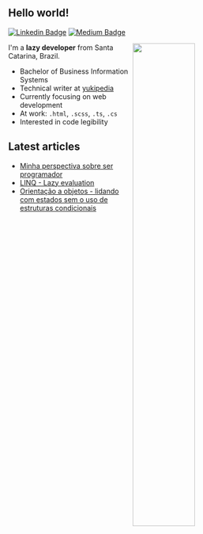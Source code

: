 ## Hello world!

[![Linkedin Badge](https://img.shields.io/badge/-linkedin-blue?style=flat-circle&logo=Linkedin&logoColor=white&link=https://www.linkedin.com/in/ghiorzi/)](https://www.linkedin.com/in/ghiorzi/) [![Medium Badge](https://img.shields.io/badge/-medium-black?style=flat-circle&logo=Medium&logoColor=white&link=https://medium.com/@ghiorzi)](https://medium.com/@ghiorzi)

<img align="right" width="50%" src="https://github-readme-stats.vercel.app/api?username=ghiorzi&count_private=true&theme=tokyonight" />
 
I'm a **lazy developer** from Santa Catarina, Brazil.

- Bachelor of Business Information Systems
- Technical writer at [yukipedia](https://github.com/ghiorzi/yukipedia)
- Currently focusing on web development
- At work: <code>.html</code>, <code>.scss</code>, <code>.ts</code>, <code>.cs</code>
- Interested in code legibility


## Latest articles
- [Minha perspectiva sobre ser programador](https://github.com/ghiorzi/yukipedia/blob/main/career/Minha%20perspectiva%20sobre%20ser%20programador.md)
- [LINQ - Lazy evaluation](https://github.com/ghiorzi/yukipedia/blob/main/linq/Lazy%20evaluation.md)
- [Orientação a objetos - lidando com estados sem o uso de estruturas condicionais](https://github.com/ghiorzi/yukipedia/blob/main/object%20oriented%20programming/Lidando%20com%20estados%20sem%20o%20uso%20de%20estruturas%20condicionais.md)
